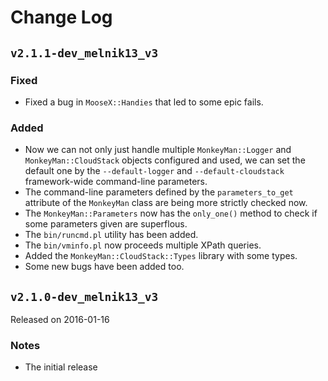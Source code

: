 Change Log
==========



`v2.1.1-dev_melnik13_v3`
------------------------

### Fixed

 - Fixed a bug in `MooseX::Handies` that led to some epic fails.

### Added

 - Now we can not only just handle multiple `MonkeyMan::Logger` and
   `MonkeyMan::CloudStack` objects configured and used, we can set the default
   one by the `--default-logger` and `--default-cloudstack` framework-wide
   command-line parameters.
 - The command-line parameters defined by the `parameters_to_get` attribute of
   the `MonkeyMan` class are being more strictly checked now.
 - The `MonkeyMan::Parameters` now has the `only_one()` method to check if some
   parameters given are superflous.
 - The `bin/runcmd.pl` utility has been added.
 - The `bin/vminfo.pl` now proceeds multiple XPath queries.
 - Added the `MonkeyMan::CloudStack::Types` library with some types.
 - Some new bugs have been added too.



`v2.1.0-dev_melnik13_v3`
------------------------

Released on 2016-01-16

### Notes

 - The initial release

